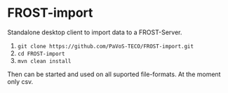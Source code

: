 # FROST-import
Standalone desktop client to import data to a FROST-Server.

1. `git clone https://github.com/PaVoS-TECO/FROST-import.git`
2. `cd FROST-import`
3. `mvn clean install`

Then can be started and used on all suported file-formats. At the moment only csv.
